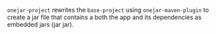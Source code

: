 `onejar-project` rewrites the `base-project` using `onejar-maven-plugin` to create a jar file that contains a both the app and its dependencies as embedded jars (jar jar).  
